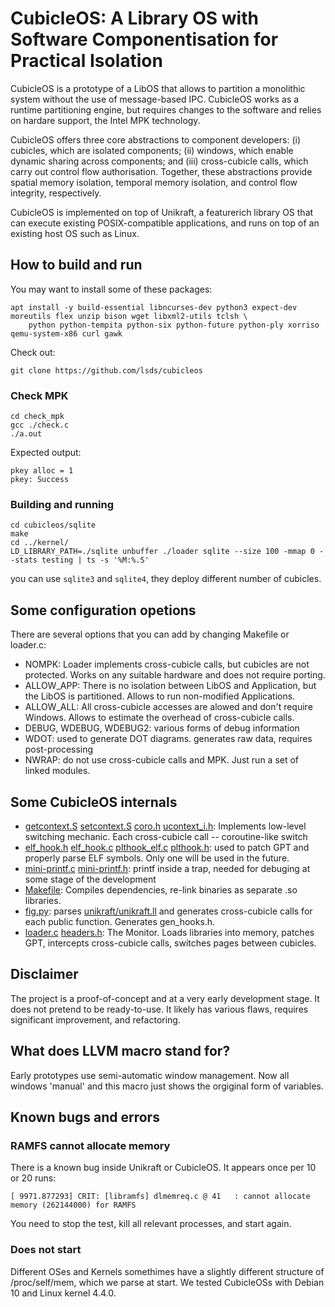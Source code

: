#  CubicleOS: A Library OS with Software Componentisation for Practical Isolation

CubicleOS is a prototype of a LibOS that allows to partition a monolithic system without the use of message-based IPC.
CubicleOS works as a runtime partitioning engine, but requires changes to the software and relies on hardare support, the Intel MPK technology.

CubicleOS offers three core abstractions to component developers: (i) cubicles, which are isolated components; (ii) windows,
which enable dynamic sharing across components; and (iii) cross-cubicle calls, which carry out control flow authorisation.
Together, these abstractions provide spatial memory isolation, temporal memory isolation, and control flow integrity, respectively.

CubicleOS is implemented on top of Unikraft, a featurerich library OS that can execute existing POSIX-compatible applications,
and runs on top of an existing host OS such as Linux.

## How to build and run

You may want to install some of these packages:
```
apt install -y build-essential libncurses-dev python3 expect-dev  moreutils flex unzip bison wget libxml2-utils tclsh \
	python python-tempita python-six python-future python-ply xorriso qemu-system-x86 curl gawk
```
Check out:

```
git clone https://github.com/lsds/cubicleos
```
### Check MPK
```
cd check_mpk
gcc ./check.c
./a.out
```

Expected output:
```
pkey alloc = 1
pkey: Success
```

### Building and running 
```
cd cubicleos/sqlite
make
cd ../kernel/
LD_LIBRARY_PATH=./sqlite unbuffer ./loader sqlite --size 100 -mmap 0 --stats testing | ts -s '%M:%.S'
```

you can use `sqlite3` and `sqlite4`, they deploy different number of cubicles.

## Some configuration opetions

There are several options that you can add by changing Makefile or loader.c:
* NOMPK: Loader implements cross-cubicle calls, but cubicles are not protected. Works on any suitable hardware and does not require porting.
* ALLOW_APP: There is no isolation between LibOS and Application, but the LibOS is partitioned. Allows to run non-modified Applications.
* ALLOW_ALL: All cross-cubicle accesses are alowed and don't require Windows. Allows to estimate the overhead of cross-cubicle calls.
* DEBUG, WDEBUG, WDEBUG2: various forms of debug information
* WDOT: used to generate DOT diagrams. generates raw data, requires post-processing
* NWRAP: do not use cross-cubicle calls and MPK. Just run a set of linked modules.


## Some CubicleOS internals

* [getcontext.S](kernel/getcontext.S) [setcontext.S](kernel/setcontext.S) [coro.h](kernel/coro.h) [ucontext_i.h](kernel/ucontext_i.h): Implements low-level switching mechanic. Each cross-cubicle call -- coroutine-like switch
* [elf_hook.h](kernel/elf_hook.h) [elf_hook.c](kernel/elf_hook.c) [plthook_elf.c](kernel/plthook_elf.c)  [plthook.h](kernel/): used to patch GPT and properly parse ELF symbols. Only one will be used in the future.
* [mini-printf.c](kernel/mini-printf.c) [mini-printf.h](kernel/mini-printf.h): printf inside a trap, needed for debuging at some stage of the development
* [Makefile](kernel/Makefile): Compiles dependencies, re-link binaries as separate .so libraries.
* [fig.py](kernel/fig.py): parses [unikraft/unikraft.ll](unikraft/unikraft.ll) and generates cross-cubicle calls for each public function. Generates gen_hooks.h.
* [loader.c](kernel/loader.c) [headers.h](kernel/headers.h): The Monitor. Loads libraries into memory, patches GPT, intercepts cross-cubicle calls, switches pages between cubicles.
  
## Disclaimer

The project is a proof-of-concept and at a very early development stage. It does not pretend to be ready-to-use. It likely has various flaws, requires significant improvement, and refactoring.

## What does LLVM macro stand for?

Early prototypes use semi-automatic window management. Now all windows 'manual' and this macro just shows the orgiginal form of variables.

## Known bugs and errors

### RAMFS cannot allocate memory

There is a known bug inside Unikraft or CubicleOS. It appears once per 10 or 20 runs:
```
[ 9971.877293] CRIT: [libramfs] dlmemreq.c @ 41   : cannot allocate memory (262144000) for RAMFS 
```

You need to stop the test, kill all relevant processes, and start again.

### Does not start 

Different OSes and Kernels somethimes have a slightly different structure of /proc/self/mem, which we parse at start.
We tested CubicleOSs with Debian 10 and Linux kernel 4.4.0. 